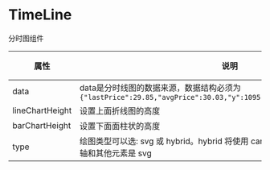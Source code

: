 # TimeLine
分时图组件

| 属性        | 说明                          | 类型            | 默认值         |
| --------- | --------------------------- | ------------- | ----------- |
| data | data是分时线图的数据来源，数据结构必须为`{"lastPrice":29.85,"avgPrice":30.03,"y":1095,"x":"14:24","color":"green"}` | array        |  null |
| lineChartHeight | 设置上面折线图的高度 | number        |  180 |
| barChartHeight | 设置下面面柱状的高度 | number        |  40 |
 | type |  绘图类型可以选: svg 或 hybrid。hybrid 将使用 canvas 创建 DataSeries 的内容,但轴和其他元素是 svg | oneOf(["svg", "hybrid"])        |  "svg" |
